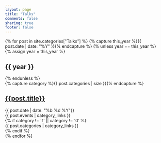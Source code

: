 ```yaml
---
layout: page
title: "Talks"
comments: false
sharing: true
footer: false
---
```


<div id="blog-archives">
{% for post in site.categories["Talks"] %}
  {% capture this_year %}{{ post.date | date: "%Y" }}{% endcapture %}
  {% unless year == this_year %}
    {% assign year = this_year %}
    <h2>{{ year }}</h2>
  {% endunless %}
  <article>
    {% capture category %}{{ post.categories | size }}{% endcapture %}
    <h1>
        <a href="{{ root_url }}{{ post.url }}">{{post.title}}</a>
    </h1>
    <time datetime="{{ post.date | datetime | date_to_xmlschema }}" pubdate>{{ post.date | date: "<span class='month'>%b</span> <span class='day'>%d</span> <span class='year'>%Y</span>"}}</time>
    <div>
      <span class="categories">{{ post.events | category_links }}</span>
    </div>
    {% if category != '1' || category != '0' %}
    <footer>
      <span class="categories">{{ post.categories | category_links }}</span>
    </footer>
    {% endif %}
  </article>
{% endfor %}
</div>